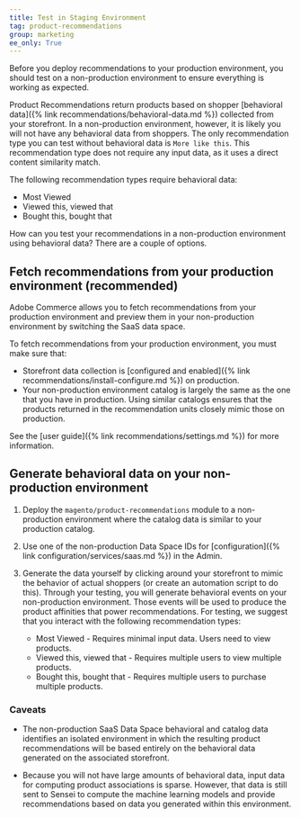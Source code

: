 ```yaml
---
title: Test in Staging Environment
tag: product-recommendations
group: marketing
ee_only: True
---
```


Before you deploy recommendations to your production environment, you should test on a non-production environment to ensure everything is working as expected.

Product Recommendations return products based on shopper [behavioral data]({% link recommendations/behavioral-data.md %}) collected from your storefront. In a non-production environment, however, it is likely you will not have any behavioral data from shoppers. The only recommendation type you can test without behavioral data is `More like this`. This recommendation type does not require any input data, as it uses a direct content similarity match.

The following recommendation types require behavioral data:

- Most Viewed
- Viewed this, viewed that
- Bought this, bought that

How can you test your recommendations in a non-production environment using behavioral data? There are a couple of options.

## Fetch recommendations from your production environment (recommended)

Adobe Commerce allows you to fetch recommendations from your production environment and preview them in your non-production environment by switching the SaaS data space.

To fetch recommendations from your production environment, you must make sure that:

- Storefront data collection is [configured and enabled]({% link recommendations/install-configure.md %}) on production.
- Your non-production environment catalog is largely the same as the one that you have in production. Using similar catalogs ensures that the products returned in the recommendation units closely mimic those on production.

See the [user guide]({% link recommendations/settings.md %}) for more information.

## Generate behavioral data on your non-production environment

1. Deploy the `magento/product-recommendations` module to a non-production environment where the catalog data is similar to your production catalog.

1. Use one of the non-production Data Space IDs for [configuration]({% link configuration/services/saas.md %}) in the Admin.

1. Generate the data yourself by clicking around your storefront to mimic the behavior of actual shoppers (or create an automation script to do this). Through your testing, you will generate behavioral events on your non-production environment. Those events will be used to produce the product affinities that power recommendations. For testing, we suggest that you interact with the following recommendation types:

   - Most Viewed - Requires minimal input data. Users need to view products.
   - Viewed this, viewed that - Requires multiple users to view multiple products.
   - Bought this, bought that - Requires multiple users to purchase multiple products.

### Caveats

- The non-production SaaS Data Space behavioral and catalog data identifies an isolated environment in which the resulting product recommendations will be based entirely on the behavioral data generated on the associated storefront.

- Because you will not have large amounts of behavioral data, input data for computing product associations is sparse. However, that data is still sent to Sensei to compute the machine learning models and provide recommendations based on data you generated within this environment.
